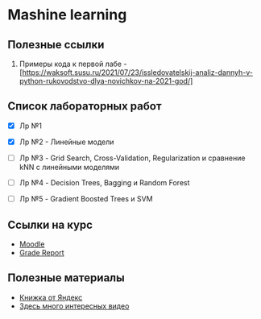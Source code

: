 # Mashine learning
## Полезные ссылки
1. Примеры кода к первой лабе - [https://waksoft.susu.ru/2021/07/23/issledovatelskij-analiz-dannyh-v-python-rukovodstvo-dlya-novichkov-na-2021-god/]

## Список лабораторных работ

- [x] Лр №1
- [x] Лр №2 - Линейные модели
- [ ] Лр №3 - Grid Search, Cross-Validation, Regularization и сравнение kNN с линейными моделями
- [ ] Лр №4 - Decision Trees, Bagging и Random Forest
- [ ] Лр №5 - Gradient Boosted Trees и SVM


## Ссылки на курс
- [Moodle](https://moodle.innopolis.university/course/view.php?id=3302)
- [Grade Report](https://docs.google.com/spreadsheets/d/1Spyr5itXuKNsADABWjuYd4J75SbFo6XyO-Su8o48Xts/edit?course_name=%5BF25%5D+Машинное+обучение&course_id=3302&gid=2115731115#gid=2115731115)

## Полезные материалы
- [Книжка от Яндекс](https://education.yandex.ru/handbook/ml)
- [Здесь много интересных видео](https://www.youtube.com/watch?v=hTECDpL_JYM&t=3598s)
